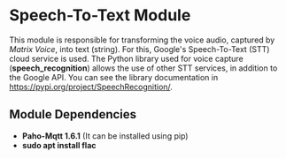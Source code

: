 # Speech-To-Text Module #

This module is responsible for transforming the voice audio, captured by *Matrix Voice*, into text (string). For this, Google's Speech-To-Text (STT) cloud service is used. The Python library used for voice capture (**speech_recognition**) allows the use of other STT services, in addition to the Google API. You can see the library documentation in https://pypi.org/project/SpeechRecognition/.

## Module Dependencies

* **Paho-Mqtt 1.6.1** (It can be installed using pip)
* **sudo apt install flac**

